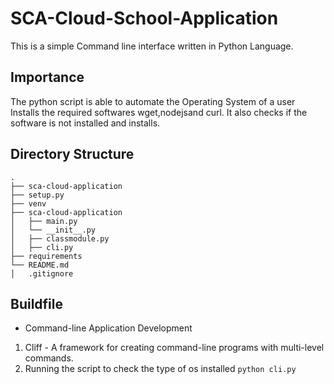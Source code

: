 # SCA-Cloud-School-Application
This is a simple Command line interface written in Python Language.

## Importance
The python script is able to automate the Operating System of a user
Installs the required softwares wget,nodejsand curl.
It also checks if the software is not installed and installs.


## Directory Structure
    .
    ├── sca-cloud-application
    ├── setup.py
    ├── venv
    ├── sca-cloud-application                  
    │   ├── main.py                
    │   └── __init__.py 
    │   ├── classmodule.py
    │   ├── cli.py
    ├── requirements
    └── README.md 
    │   .gitignore
## Buildfile
* Command-line Application Development
1. Cliff - A framework for creating command-line programs with multi-level commands.
2. Running the script to check the type of os installed
```python cli.py```
